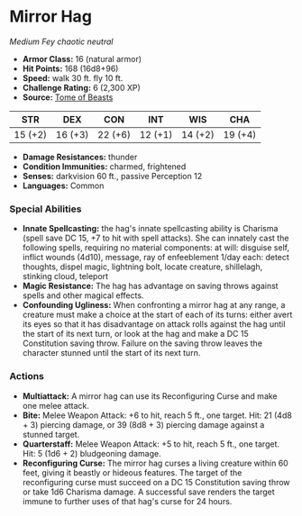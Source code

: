 # Mirror Hag

*Medium* *Fey* *chaotic neutral*

- **Armor Class:** 16 (natural armor)
- **Hit Points:** 168 (16d8+96)
- **Speed:** walk 30 ft. fly 10 ft.
- **Challenge Rating:** 6 (2,300 XP)
- **Source:** [Tome of Beasts](https://koboldpress.com/kpstore/product/tome-of-beasts-for-5th-edition-print/)

| STR | DEX | CON | INT | WIS | CHA |
| --- | --- | --- | --- | --- | --- |
| 15 (+2) | 16 (+3) | 22 (+6) | 12 (+1) | 14 (+2) | 19 (+4) |

- **Damage Resistances:** thunder
- **Condition Immunities:** charmed, frightened
- **Senses:** darkvision 60 ft., passive Perception 12
- **Languages:** Common
### Special Abilities
- **Innate Spellcasting:** the hag's innate spellcasting ability is Charisma (spell save DC 15, +7 to hit with spell attacks). She can innately cast the following spells, requiring no material components:  at will: disguise self, inflict wounds (4d10), message, ray of enfeeblement  1/day each: detect thoughts, dispel magic, lightning bolt, locate creature, shillelagh, stinking cloud, teleport
- **Magic Resistance:** The hag has advantage on saving throws against spells and other magical effects.
- **Confounding Ugliness:** When confronting a mirror hag at any range, a creature must make a choice at the start of each of its turns: either avert its eyes so that it has disadvantage on attack rolls against the hag until the start of its next turn, or look at the hag and make a DC 15 Constitution saving throw. Failure on the saving throw leaves the character stunned until the start of its next turn.
### Actions
- **Multiattack:** A mirror hag can use its Reconfiguring Curse and make one melee attack.
- **Bite:** Melee Weapon Attack: +6 to hit, reach 5 ft., one target. Hit: 21 (4d8 + 3) piercing damage, or 39 (8d8 + 3) piercing damage against a stunned target.
- **Quarterstaff:** Melee Weapon Attack: +5 to hit, reach 5 ft., one target. Hit: 5 (1d6 + 2) bludgeoning damage.
- **Reconfiguring Curse:** The mirror hag curses a living creature within 60 feet, giving it beastly or hideous features. The target of the reconfiguring curse must succeed on a DC 15 Constitution saving throw or take 1d6 Charisma damage. A successful save renders the target immune to further uses of that hag's curse for 24 hours.
